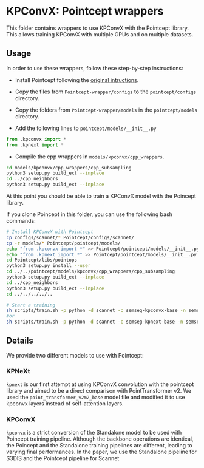 # KPConvX: Pointcept wrappers

This folder contains wrappers to use KPConvX with the Pointcept library. This allows training KPConvX with multiple GPUs and on multiple datasets.

## Usage

In order to use these wrappers, follow these step-by-step instructions:

- Install Pointcept following the [original intructions](https://github.com/Pointcept/Pointcept?tab=readme-ov-file#installation).

- Copy the files from `Pointcept-wrapper/configs` to the `pointcept/configs` directory.

- Copy the folders from `Pointcept-wrapper/models` in the `pointcept/models` directory.

- Add the following lines to `pointcept/models/__init__.py`
```python
from .kpconvx import *
from .kpnext import *
```

- Compile the cpp wrappers in `models/kpconvx/cpp_wrappers`. 
```bash
cd models/kpconvx/cpp_wrappers/cpp_subsampling
python3 setup.py build_ext --inplace
cd ../cpp_neighbors
python3 setup.py build_ext --inplace
```

At this point you should be able to train a KPConvX model with the Poincept library.

If you clone Poincept in this folder, you can use the following bash commands:

```bash
# Install KPConvX with Pointcept
cp configs/scannet/* Pointcept/configs/scannet/
cp -r models/* Pointcept/pointcept/models/
echo "from .kpconvx import *" >> Pointcept/pointcept/models/__init__.py
echo "from .kpnext import *" >> Pointcept/pointcept/models/__init__.py
cd Pointcept/libs/pointops
python3 setup.py install --user
cd ../../pointcept/models/kpconvx/cpp_wrappers/cpp_subsampling
python3 setup.py build_ext --inplace
cd ../cpp_neighbors
python3 setup.py build_ext --inplace
cd ../../../../..

# Start a training
sh scripts/train.sh -p python -d scannet -c semseg-kpconvx-base -n semseg-kpconvx-base -g 1
#or
sh scripts/train.sh -p python -d scannet -c semseg-kpnext-base -n semseg-kpnext-base -g 1
```




## Details

We provide two different models to use with Pointcept:

### KPNeXt

`kpnext` is our first attempt at using KPConvX convolution with the pointcept library and aimed to be a direct comparison with PointTransformer v2. We used the `point_transformer_v2m2_base` model file and modified it to use kpconvx layers instead of self-attention layers.


### KPConvX

`kpconvx` is a strict conversion of the Standalone model to be used with Poincept training pipeline. Although the backbone operations are identical, the Poincept and the Standalone training pipelines are different, leading to varying final performances. In the paper, we use the Standalone pipeline for S3DIS and the Pointcept pipeline for Scannet

